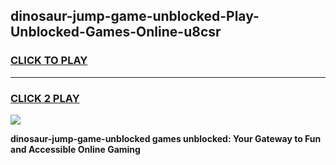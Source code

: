 
## dinosaur-jump-game-unblocked-Play-Unblocked-Games-Online-u8csr
<h3>
<a href="https://premium76.site?title=dinosaur-jump-game-unblocked&ref=25A">CLICK TO PLAY</a></h3>
<hr>

<h3>
<a href="https://premium76.site?title=dinosaur-jump-game-unblocked&ref=25A">CLICK 2 PLAY</a>
  
</h3>

<a href="https://premium76.site?title=dinosaur-jump-game-unblocked&ref=25A"><img src="https://clearcache.store/games.png"></a>


**dinosaur-jump-game-unblocked games unblocked: Your Gateway to Fun and Accessible Online Gaming**
